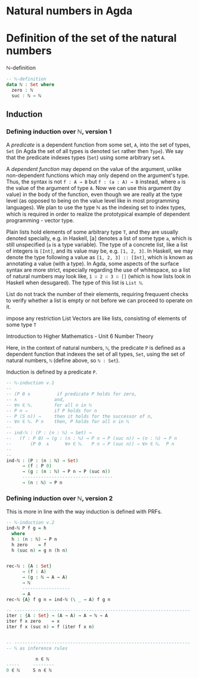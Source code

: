 # Natural numbers in Agda

# Definition of the set of the natural numbers

ℕ-definition

```agda hs
-- ℕ-definition
data ℕ : Set where
  zero : ℕ
  suc : ℕ → ℕ
```

## Induction

### Defining induction over ℕ, version 1

A *predicate* is a dependent function from some set, `A`, into the set of types, `Set` (in Agda the set of all types is denoted `Set` rather then `Type`). We say that the predicate indexes types (`Set`) using some arbitrary set `A`.

A *dependent function* may depend on the value of the argument, unlike non-dependent functions which may only depend on the argument's type. Thus, the syntax is not `f : A → B` but `f : (a : A) → B` instead, where `a` is the value of the argument of type `A`. Now we can use this argument (by value) in the body of the function, even though we are really at the type level (as opposed to being on the value level like in most programming languages). We plan to use the type ℕ as the indexing set to index types, which is required in order to realize the prototypical example of dependent programming - vector type. 

Plain lists hold elements of some arbitrary type `T`, and they are usually denoted specially, e.g. in Haskell, [a] denotes a list of some type `a`, which is still unspecified (`a` is a type variable). The type of a concrete list, like a list of integers is `[Int]`, and its value may be, e.g. `[1, 2, 3]`. In Haskell, we may denote the type following a value as `[1, 2, 3] :: [Int]`, which is known as annotating a value (with a type). In Agda, some aspects of the surface syntax are more strict, especially regarding the use of whitespace, so a list of natural numbers may look like, `1 ∷ 2 ∷ 3 ∷ []` (which is how lists look in Haskell when desugared). The type of this list is `List ℕ`.

List do not track the number of their elements, requiring frequuent checks to verify whether a list is empty or not before we can proceed to operate on it.


impose any restriction 
List Vectors are like lists, consisting of elements of some type `T`

Introduction to Higher Mathematics - Unit 6 Number Theory


Here, in the context of natural numbers, `ℕ`, the predicate `P` is defined as a dependent function that indexes the set of all types, `Set`, using the set of natural numbers, `ℕ` (define above, so `ℕ : Set`).

Induction is defined by a predicate `P`.




```agda hs
-- ℕ-induction v.1
--
-- (P 0 ∧          if predicate P holds for zero,
-- ∧              and,
-- ∀n ∈ ℕ.        for all n in ℕ
-- P n ⇒          if P holds for n
-- P (S n)) ⇒     then it holds for the successor of n,
-- ∀n ∈ ℕ. P n    then, P holds for all n in ℕ
--
-- ind-ℕ : (P : (n : ℕ) → Set) →
--   (f : P 0) → (g : (n : ℕ) → P n → P (suc n)) → (n : ℕ) → P n
--       (P 0  ∧      ∀n ∈ ℕ.   P n ⇒ P (suc n)) ⇒ ∀n ∈ ℕ.  P n
--
--
ind-ℕ : (P : (n : ℕ) → Set)
      → (f : P 0)
      → (g : (n : ℕ) → P n → P (suc n))
      ----------------------------------
      → (n : ℕ) → P n
```


### Defining induction over ℕ, version 2

This is more in line with the way induction is defined with PRFs.

```agda hs
-- ℕ-induction v.2
ind-ℕ P f g = h
  where
  h : (n : ℕ) → P n
  h zero    = f
  h (suc n) = g n (h n)
```

```agda hs

rec-ℕ : {A : Set}
      → (f : A)
      → (g : ℕ → A → A)
      → ℕ
      ------------------
      → A
rec-ℕ {A} f g n = ind-ℕ (\ _ → A) f g n

-- ------------------------------------------------------------------
iter : {A : Set} → (A → A) → A → ℕ → A
iter f x zero    = x
iter f x (suc n) = f (iter f x n)


-- ------------------------------------------------------------------
-- ℕ as inference rules

           n ∈ ℕ
-----     --------
0 ∈ ℕ     S n ∈ ℕ
```
